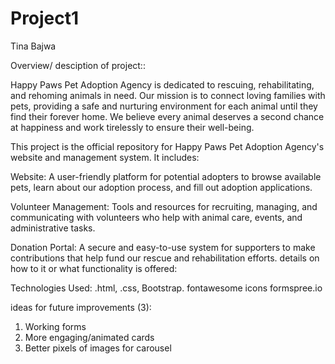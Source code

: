# Project1
Tina Bajwa 

Overview/ desciption of project::

Happy Paws Pet Adoption Agency is dedicated to rescuing, rehabilitating, and rehoming animals in need. Our mission is to connect loving families with pets, providing a safe and nurturing environment for each animal until they find their forever home. We believe every animal deserves a second chance at happiness and work tirelessly to ensure their well-being.

This project is the official repository for Happy Paws Pet Adoption Agency's website and management system. It includes:

Website: A user-friendly platform for potential adopters to browse available pets, learn about our adoption process, and fill out adoption applications.

Volunteer Management: Tools and resources for recruiting, managing, and communicating with volunteers who help with animal care, events, and administrative tasks.

Donation Portal: A secure and easy-to-use system for supporters to make contributions that help fund our rescue and rehabilitation efforts.
details on how to it or what functionality is offered:

Technologies Used: 
.html, .css, Bootstrap. fontawesome icons formspree.io

ideas for future improvements (3):
1. Working forms
2. More engaging/animated cards
3. Better pixels of images for carousel
